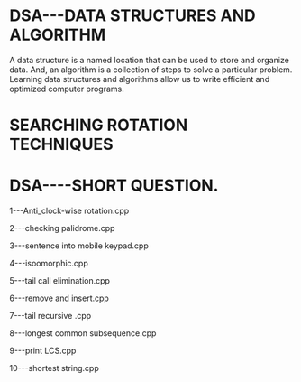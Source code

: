 # DSA---DATA STRUCTURES AND ALGORITHM
  A data structure is a named location that can be used to store and organize data. And, an algorithm is a collection of steps to solve a particular problem. Learning data structures and algorithms allow us to write efficient and optimized computer programs.

# SEARCHING ROTATION TECHNIQUES

# DSA----SHORT QUESTION.

1---Anti_clock-wise rotation.cpp

2---checking palidrome.cpp

3---sentence into mobile keypad.cpp

4---isoomorphic.cpp

5---tail call elimination.cpp

6---remove and insert.cpp

7---tail recursive .cpp

8---longest common subsequence.cpp

9---print LCS.cpp

10---shortest string.cpp
